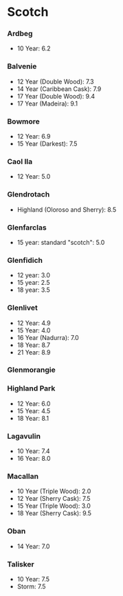 # Scotch

### Ardbeg
* 10 Year: 6.2

### Balvenie
* 12 Year (Double Wood): 7.3
* 14 Year (Caribbean Cask): 7.9
* 17 Year (Double Wood): 9.4
* 17 Year (Madeira): 9.1

### Bowmore
* 12 Year: 6.9
* 15 Year (Darkest): 7.5

### Caol Ila
* 12 Year: 5.0

### Glendrotach
* Highland (Oloroso and Sherry): 8.5

### Glenfarclas
* 15 year: standard "scotch": 5.0

### Glenfidich
* 12 year: 3.0
* 15 year: 2.5
* 18 year: 3.5

### Glenlivet
* 12 Year: 4.9
* 15 Year: 4.0
* 16 Year (Nadurra): 7.0
* 18 Year: 8.7
* 21 Year: 8.9

### Glenmorangie

### Highland Park
* 12 Year: 6.0
* 15 Year: 4.5
* 18 Year: 8.1

### Lagavulin
* 10 Year: 7.4
* 16 Year: 8.0

### Macallan
* 10 Year (Triple Wood): 2.0
* 12 Year (Sherry Cask): 7.5
* 15 Year (Triple Wood): 3.0
* 18 Year (Sherry Cask): 9.5

### Oban
* 14 Year: 7.0

### Talisker
* 10 Year: 7.5
* Storm: 7.5
